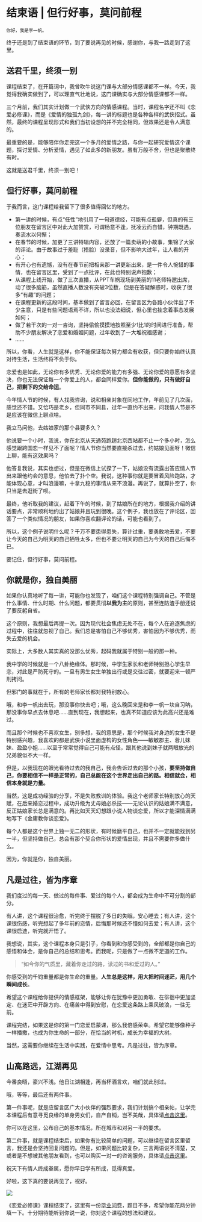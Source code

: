 # 结束语 | 但行好事，莫问前程

    你好，我是李一帆。

终于还是到了结束语的环节，到了要说再见的时候，感谢你，与我一路走到了这里。

## 送君千里，终须一别

课程结束了，在开篇词中，我曾吹牛说这门课与大部分情感课都不一样。今天，我觉得我确实做到了，可以理直气壮地说，这门课确实与大部分情感课都不一样。

三个月前，我们其实计划做一个武侠方向的情感课程。当时，课程名字还不叫《恋爱必修课》，而是《爱情的独孤九剑》，每一讲的标题也是各种各样的武侠招式。虽然，最终的课程呈现形式和我们当初设想的并不完全相同，但效果还是令人满意的。

最重要的是，能够陪伴你走完这一个多月的爱情之路，与你一起研究爱情这个课题，探讨爱情、分析爱情，遇见了如此多的新朋友。虽有万般不舍，但也是聚散终有时。

这就是送君千里，终须一别吧！

## 但行好事，莫问前程

于我而言，这门课程给我留下了很多值得回忆的地方。

*   第一讲的时候，有点“任性”地引用了一句道德经，可能有点孤僻，但真的有三位朋友在留言区中对此大加赞赏，可谓杨意不逢，抚凌云而自惜，钟期既遇，奏流水以何惭；
*   在春节的时候，加更了三讲特辑内容，还放了一篇卖萌的小故事，集锦了大家的评论。由于故事过于羞耻（捂脸）没录音，但不影响大过年，让人看的开心；
*   有开心也有遗憾，没有在春节前把相亲那一讲更新出来，是一件令人惋惜的事情，也在留言区里，受到了一点批评，在此也特别说声抱歉；
*   从课程上线开始，做了三次直播，从PPT车祸现场到美丽的11老师特邀出席，动了很多脑筋，虽然直播人数没有突破3位数，但是在答疑解惑时，收获了很多“有趣”的问题；
*   在课程更新的这段时间，基本做到了留言必回，在留言区为各路小伙伴出了不少主意，只是有些问题语焉不详，所以也没法细说，但心里也挂念着事态发展如何；
*   做了若干次的一对一咨询，坚持偷偷摸摸地按照至少1比1的时间进行准备，帮助不少朋友解决了恋爱和婚姻问题，过年收到了一大堆祝福感谢；
*   ……

所以，你看，人生就是这样，你不能保证每次努力都会有收获，但只要你始终认真对待生活，生活终将不负于你。

恋爱也是如此，无论你有多优秀、无论你爱的能力有多强、无论你爱的意愿有多坚决，你也无法保证每一个你爱上的人，都会同样爱你。**但你能做的，只有做好自己，把剩下的交给命运**。

今年情人节的时候，有人找我咨询，说和相亲对象在同地工作，年前见了几次面，感觉还不错。又恰巧是老乡，但同市不同县，过年一直约不出来，问我情人节是不是应该在微信上聊点啥。

我立马问他，去姑娘家的那个县要多久？

他说要一个小时，我说，你在北京从天通苑跑趟北京西站都不止一个多小时，怎么感觉跟跨国恋一样见不了面呢？情人节你当然要直接杀过去，约姑娘见面呀！微信上聊，能有这效果吗？

他答复我说，其实也想过，但是在微信上试探了一下，姑娘没有流露出答应情人节出来跟他约会的意思，他怕去了扑个空。我说，这种事你就是要冒着风险跑路，才能体现心意，才叫浪漫嘛，十拿九稳的事情从来不浪漫。再说了，就算扑空了，你只当是去逛街了呗。

最终，他听取我的建议，赶着下午的时候，到了姑娘所在的地方，根据我介绍的讲话要点，非常顺利地约出了姑娘并且玩到很晚。这个例子，我也放在了评论区，回答了一个类似情况的朋友，如果你喜欢翻评论的话，可能也看到了。

所以，这个例子说明什么呢？千万不要患得患失，算计过重，要勇敢地去爱，不要让今天的自己为明天的自己牺牲太多，但也不要让明天的自己为今天的自己后悔不已。

要记住，但行好事，莫问前程。

## 你就是你，独自美丽

如果你认真地听了每一讲，可能你也发现了，咱们这个课程特别强调自己。不管是什么事情、什么时期、什么问题，都要贯彻**以我为主**的原则，甚至连防渣手册还说了要反躬自省。

这个原则，我想最后再提一次。因为现代社会焦虑无处不在，每个人在追逐焦虑的过程中，往往就忽视了自己。我们总是害怕自己不够优秀，害怕因为不够优秀，而失去爱的机会。

实际上，大多数人其实真的没那么优秀，起码我就属于特别一般的那一种。

我中学的时候就是一个八卦绝缘体。那时候，中学生家长和老师特别担心学生早恋，对此是严防死守的。一旦有男生女生单独出行或是交往过密，就要迎来一顿严刑拷问。

但邪门的事就在于，所有的老师家长都对我特别放心。

哦，和李一帆出去玩，那没事你快去吧；哦，这么晚回来是和李一帆一块自习呐，那没事你早点去休息吧……直到现在，我想起来，也真不知道应该为此高兴还是难过。

而且那个时候也不喜欢女生，别多想，我的意思是，那个时候我对身边的女生不是特别感兴趣，我喜欢的都是武侠小说里面虚构的女性角色——敏敏郡主、蓉儿妹妹、盈盈小姐……以至于常常觉得自己可能有点怪，跟其他说到妹子就两眼放光的兄弟貌似不大一样。

但是，以我现在的眼光看待过去的我自己，我会告诉过去的那个小孩，**要坚持做自己，你要相信不一样是正常的，自己总能在这个世界走出自己的路。相信就会，相信本身就是力量。**

当然，这是成功经验的分享，不是失败教训的体验。我这个老师家长特别放心的天赋，在后来婚恋过程中，成功升级为丈母娘必杀技——无论认识的姑娘满不满意，反正姑娘家长总是满意的。再比如天天幻想跟小说人物谈恋爱，所以才能深情满满地写下《金庸教你谈恋爱》。

每个人都是这个世界上独一无二的形状，有时候磨平自己，也并不一定就能找到另一半，但坚持做自己，总会有那个契合你形状的爱情出现，并且不需要你多做什么。

因为，你就是你，独自美丽。

## 凡是过往，皆为序章

我们度过的每一天、做过的每件事、爱过的每个人，都会成为生命中不可分割的部分。

有人讲，这个课程很治愈，听完终于摆脱了多日的失眠，安心睡去；有人讲，这个课很伤感，听完想起了多年前的恋情，后悔那时候还不懂如何去爱；有人讲，这个课很启迪，听完就开悟了。

我想说，其实，这个课程本身只是引子，你看到和你感受到的，全部都是你自己的感悟和体会，是你自己的总结和思考。而我呢，只是做了一点微不足道的工作。

> “如今你的气质里，藏着你走过的路，读过的书和爱过的人。”

你感受到的千钧重量都是你生命的重量。**人生总是这样，用大把时间迷茫，用几个瞬间成长**。

希望这个课程给你提供的情感框架，能够让你在犹豫中更加勇敢、在徘徊中更加坚定、在迷茫中开辟方向、在痛苦中得到安慰，在恋爱这条路上乘风破浪，一往无前。

课程完结，如果这是你的第一门恋爱启蒙课，那么我倍感荣幸。希望它能够像种子一样播撒，也成为你生命的一部分，在恰当的时机，成长为幸福的大树。

当然，这需要你继续在生活中实践，在爱情中思考。凡是过往，皆为序章。

## 山高路远，江湖再见

今番良晤，豪兴不浅。他日江湖相逢，再当杯酒言欢，咱们就此别过。

哦，等等，最后还有两件事。

第一件事呢，就是应留言区广大小伙伴的强烈要求，我们计划搞个相亲帖，让学完本课程后有意寻觅良缘的单身男女们，自产自销，岂不美哉，具体请[点击这里](http://gk.link/a/10p0j)。

你可以在这里，公布自己的基本情况，所在城市和对另一半的要求。

第二件事，就是课程结束后，如果你有比较简单的问题，可以继续在留言区里留言，我还是会坚持回复问题的。但是，如果问题比较复杂，三言两语说不清楚，又或者是不想被其他朋友看到，也可以购买一对一的咨询服务，具体请[点击这里](https://shop18793264.m.youzan.com/wscgoods/detail/1yhk3sir7muqg?banner_id=f.69794282~recService.16~10~ZAb0oCG2&alg=common_by_shop.inner_new.0%3A20210206%2Ccold_simple_rank%2C0.0.0.0.0.0.0.275.400.454_5f74bae5cd4b4b7da2c370e67c28509e&reft=1612752869748&spm=f.69794282&redirect_count=1)。

祝天下有情人终成眷属，愿你早日学有所成，觅得真爱。

好啦，这下真的要说再见了，祝好。

[![](https://static001.geekbang.org/resource/image/30/9b/30977e5e0df1552fd451ca7810ab2f9b.jpg)](https://jinshuju.net/f/aLilCv)

《恋爱必修课》课程结束了，这里有一份[毕业问卷](https://jinshuju.net/f/aLilCv)，题目不多，希望你能花两分钟填一下。十分期待能听到你说一说，你对这个课程的想法和建议。
    